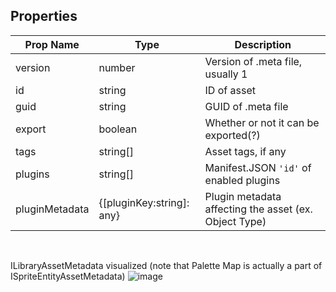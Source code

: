 ## Properties

| Prop Name | Type | Description |
| --------------------- | ------ | ------------------- |
| version | number | Version of .meta file, usually 1 |
| id | string | ID of asset |
| guid | string | GUID of .meta file |
| export | boolean | Whether or not it can be exported(?) |
| tags | string[] | Asset tags, if any |
| plugins | string[] | Manifest.JSON `'id'` of enabled plugins |
| pluginMetadata | {[pluginKey:string]: any} | Plugin metadata affecting the asset (ex. Object Type) |

<br/>

ILibraryAssetMetadata visualized (note that Palette Map is actually a part of ISpriteEntityAssetMetadata)
![image](https://github.com/user-attachments/assets/49874657-258e-4d0f-a8dc-fae3dcbaf357)



